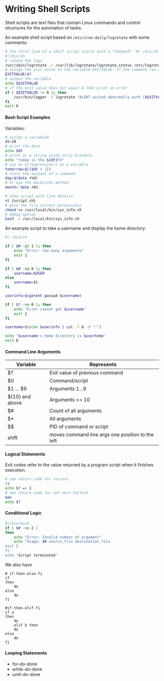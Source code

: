 # Writing Shell Scripts

Shell scripts are text files that contain Linux commands and control structures for the automation of tasks. 

An example shell script based on `/etc/cron.daily/logrotate` with some comments: 

```bash
# the first line of a shell script starts with a "sheband" `#! /bin/sh`. On RHEL this is symbolically linked to `/bin/bash`
#!/bin/sh
# rotate the logs
/usr/sbin/logrotate -s /var/lib/logrotate/logrotate.status /etc/logrotate.conf
# assign the exit value to the variable EXITVALUE. If the command ran succesfulyl this will be 0. 
EXITVALUE=$?
# output the variable
echo $EXITVALUE
# if the exit value does not equal 0 then print an error
if [ $EXITVALUE != 0 ]; then
    /usr/bin/logger -t logrotate "ALERT exited abnormally with [$EXITVALUE]"
fi
exit 0
```

#### Bash Script Examples

Variables: 

```bash
# assign a variabled
dt=10
# print the date
echo $dt
# print as a string using curly brackets
echo "today is the ${dt}th"
# use an $((expression)) on a variable
tomorrow=$(($dt + 1))
# store the outpout of a command
day=$(date +%d)
# or use the backticks method
month=`date +b%`
```

```bash
# show script with line details
nl {script.sh}
# give the file correct permissions
chmod +x /usr/local/bin/sys_info.sh
# debug option
bash -x /usr/local/bin/sys_info.sh
```

An example script to take a username and display the home directory:

```bash
#! /bin/sh

if [ $# -gt 1 ]; then
    echo "Error: too many arguments"
    exit 1
fi

if [ $# -eq 0 ]; then
    username=$USER
else
    username=$1
fi

userinfo=$(getent passwd $username)

if [ $? -ne 0 ]; then
    echo "Error cannot get $username"
    exit 2
fi

userhome=$(echo $userinfo | cut -f 6 -d ":")

echo "$username's home directory is $userhome"
exit 0
```

#### Command Line Arguments

| Variable  |  Represents| 
| --- |--- |
| $?   | Exit value of previous command | 
| $0   | Command/script | 
| $1 ... $9  | Arguments 1...9 | 
| ${10} and above  | Arguments >= 10 | 
| $# | Count of all arguments | 
| $* |  All arguments | 
| $$ | PID of command or script |
| shift | moves command line args one position to the left |   


#### Logical Statements 

Exit codes refer to the value returned by a program script when it finishes execution. 

```bash
# see return code for success
ls
echo $? => 1
# see return code for non-zero failure 
man
echo $?
```

#### Conditional Logic

```bash
#!/bin/bash
if [ $# -ne 2 ]
then 
    echo "Error: Invalid number of argument"
    echo "Usage: $0 source_file destination_file
exit 2
fi
echo "Script terminated"
```

We also have 

```
# if-then-else-fi
if
then 
    do
else
    do
fi

#if-then-elif-fi
if a
then
    do
    elif b then
    do
else
    do
fi
```

#### Looping Statements

* for-do-done
* while-do-done
* until-do-done